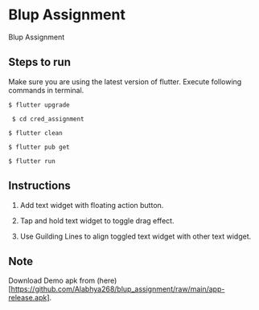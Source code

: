 # Blup Assignment

Blup Assignment


## Steps to run

  Make sure you are using the latest version of flutter.
    Execute following commands in terminal.

```$ flutter upgrade```


``` $ cd cred_assignment```


``` $ flutter clean ```


``` $ flutter pub get ```


``` $ flutter run ```


    
## Instructions

1. Add text widget with floating action button.

2. Tap and hold text widget to toggle drag effect.

3. Use Guilding Lines to align toggled text widget with other text widget.


## Note

Download Demo apk from (here)[https://github.com/Alabhya268/blup_assignment/raw/main/app-release.apk].



